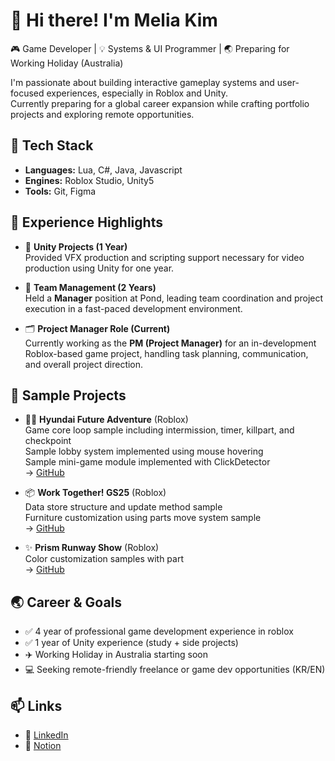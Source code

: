 # 👋 Hi there! I'm Melia Kim

🎮 Game Developer | 💡 Systems & UI Programmer | 🌏 Preparing for Working Holiday (Australia)

I'm passionate about building interactive gameplay systems and user-focused experiences, especially in Roblox and Unity.  
Currently preparing for a global career expansion while crafting portfolio projects and exploring remote opportunities.

## 🔧 Tech Stack
- **Languages:** Lua, C#, Java, Javascript
- **Engines:** Roblox Studio, Unity5
- **Tools:** Git, Figma

## 🚀 Experience Highlights
- 🧠 **Unity Projects (1 Year)**  
  Provided VFX production and scripting support necessary for video production using Unity for one year.
  
- 👥 **Team Management (2 Years)**  
  Held a **Manager** position at Pond, leading team coordination and project execution in a fast-paced development environment.

- 🗂️ **Project Manager Role (Current)**  
  Currently working as the **PM (Project Manager)** for an in-development Roblox-based game project, handling task planning, communication, and overall project direction.

## 🚀 Sample Projects
- 🏃‍♂️ **Hyundai Future Adventure** (Roblox)  
  Game core loop sample including intermission, timer, killpart, and checkpoint  
  Sample lobby system implemented using mouse hovering  
  Sample mini-game module implemented with ClickDetector  
  → [GitHub](https://github.com/meliakim-dev/hfa-sample)  

- 📦 **Work Together! GS25** (Roblox)  
  Data store structure and update method sample   
  Furniture customization using parts move system sample  
  → [GitHub](https://github.com/meliakim-dev/gs25-sample)  

- ✨ **Prism Runway Show** (Roblox)  
  Color customization samples with part  
  → [GitHub](https://github.com/meliakim-dev/prs-sample)  

## 🌏 Career & Goals
- ✅ 4 year of professional game development experience in roblox
- ✅ 1 year of Unity experience (study + side projects)
- ✈️ Working Holiday in Australia starting soon
- 💻 Seeking remote-friendly freelance or game dev opportunities (KR/EN)

## 📫 Links
- 💼 [LinkedIn](https://www.linkedin.com/in/yourname)
- 📓 [Notion](https://yourportfolio.site)
